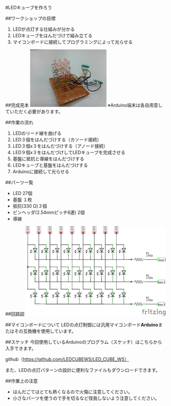 #LEDキューブを作ろう

##ワークショップの目標
1. LEDが点灯する仕組みが分かる
2. LEDキューブをはんだづけで組み立てる
3. マイコンボードに接続してプログラミングによって光らせる

##完成見本
<img alt="見本写真" src="完成見本/KIMG0041.jpg" width="240" height="180"/>
※Arduino端末は各自用意していただく必要があります。

##作業の流れ
1. LEDのリード線を曲げる
2. LED３個をはんだづけする（カソード接続）
3. LED３個x３をはんだづけする（アノード接続）
4. LED９個x３をはんだづけしてLEDキューブを完成させる
5. 基盤に抵抗と導線をはんだづけする
6. LEDキューブと基盤をはんだづけする
7. Arduinoに接続して光らせる

##パーツ一覧
- LED 27個
- 基盤 １枚
- 抵抗(330 Ω)３個
- ピンヘッダ(2.54mmピッチ6連) 2個
- 導線

##回路図
<img alt="回路図" src="Circuit.png" width="440" height="280"/>


##マイコンボードについて
LEDの点灯制御には汎用マイコンボード**Arduino**またはその互換機を使用しています。

##スケッチ
今回使用しているArduinoのプログラム（スケッチ）はこちらから入手できます。

github（https://github.com/LEDCUBEWS/LED_CUBE_WS）

また、LEDの点灯パターンの設計に便利なファイルもダウンロードできます。

##作業上の注意
- はんだごてはとても熱くなるので火傷に注意してください。
- 小さなパーツを使うので手を切るなど怪我しないよう注意してください。
